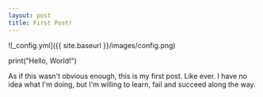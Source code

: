```yaml
---
layout: post
title: First Post!
---
```

![_config.yml]({{ site.baseurl }}/images/config.png)

print("Hello, World!")

As if this wasn't obvious enough, this is my first post. Like ever. I have no idea what I'm doing, but I'm willing to learn, fail and succeed along the way.






